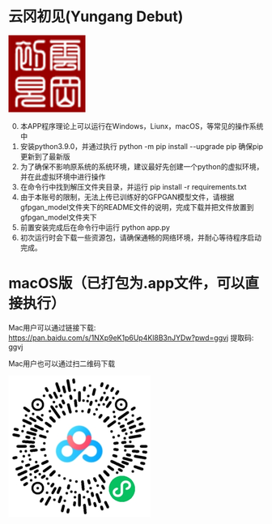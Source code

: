 # 云冈初见(Yungang Debut)

![云冈初见logo](assets/app_icon.png)

0. 本APP程序理论上可以运行在Windows，Liunx，macOS，等常见的操作系统中
1. 安装python3.9.0，并通过执行 python -m pip install --upgrade pip 确保pip更新到了最新版
2. 为了确保不影响原系统的系统环境，建议最好先创建一个python的虚拟环境，并在此虚拟环境中进行操作
3. 在命令行中找到解压文件夹目录，并运行 pip install -r requirements.txt
4. 由于本账号的限制，无法上传已训练好的GFPGAN模型文件，请根据gfpgan_model文件夹下的README文件的说明，完成下载并把文件放置到gfpgan_model文件夹下
3. 前置安装完成后在命令行中运行 python app.py
4. 初次运行时会下载一些资源包，请确保通畅的网络环境，并耐心等待程序启动完成。


# macOS版（已打包为.app文件，可以直接执行）
Mac用户可以通过链接下载: https://pan.baidu.com/s/1NXp9eK1p6Up4Kl8B3nJYDw?pwd=ggvj 提取码: ggvj

Mac用户也可以通过扫二维码下载

![微信扫二维码下载](WeChat_QR_code.png)
